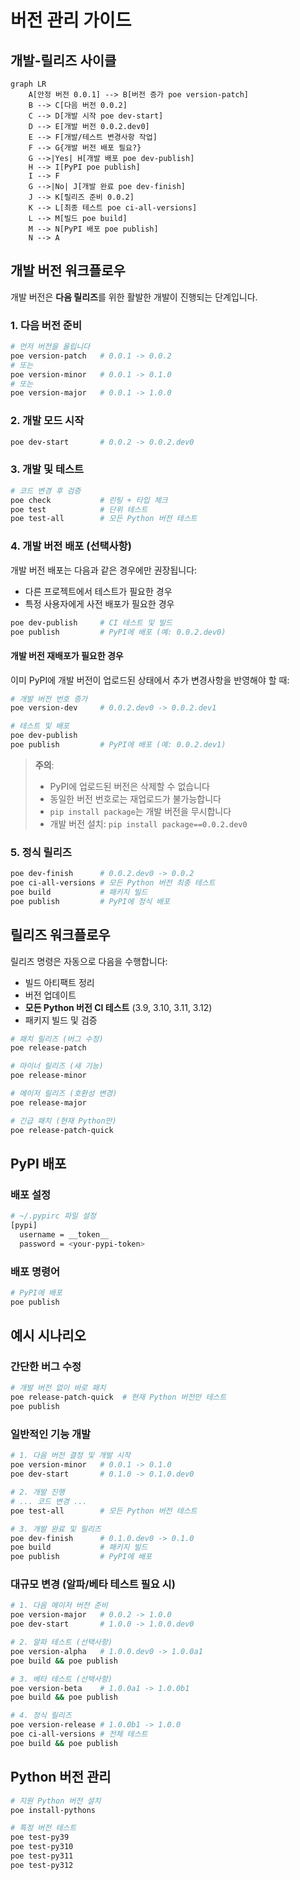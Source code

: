 # 버전 관리 가이드

## 개발-릴리즈 사이클

```mermaid
graph LR
    A[안정 버전 0.0.1] --> B[버전 증가 poe version-patch]
    B --> C[다음 버전 0.0.2]
    C --> D[개발 시작 poe dev-start]
    D --> E[개발 버전 0.0.2.dev0]
    E --> F[개발/테스트 변경사항 작업]
    F --> G{개발 버전 배포 필요?}
    G -->|Yes| H[개발 배포 poe dev-publish]
    H --> I[PyPI poe publish]
    I --> F
    G -->|No| J[개발 완료 poe dev-finish]
    J --> K[릴리즈 준비 0.0.2]
    K --> L[최종 테스트 poe ci-all-versions]
    L --> M[빌드 poe build]
    M --> N[PyPI 배포 poe publish]
    N --> A
```

## 개발 버전 워크플로우

개발 버전은 **다음 릴리즈**를 위한 활발한 개발이 진행되는 단계입니다.

### 1. 다음 버전 준비

```sh
# 먼저 버전을 올립니다
poe version-patch   # 0.0.1 -> 0.0.2
# 또는
poe version-minor   # 0.0.1 -> 0.1.0
# 또는
poe version-major   # 0.0.1 -> 1.0.0
```

### 2. 개발 모드 시작

```sh
poe dev-start       # 0.0.2 -> 0.0.2.dev0
```

### 3. 개발 및 테스트

```sh
# 코드 변경 후 검증
poe check           # 린팅 + 타입 체크
poe test            # 단위 테스트
poe test-all        # 모든 Python 버전 테스트
```

### 4. 개발 버전 배포 (선택사항)

개발 버전 배포는 다음과 같은 경우에만 권장됩니다:

- 다른 프로젝트에서 테스트가 필요한 경우
- 특정 사용자에게 사전 배포가 필요한 경우

```sh
poe dev-publish     # CI 테스트 및 빌드
poe publish         # PyPI에 배포 (예: 0.0.2.dev0)
```

#### 개발 버전 재배포가 필요한 경우

이미 PyPI에 개발 버전이 업로드된 상태에서 추가 변경사항을 반영해야 할 때:

```sh
# 개발 버전 번호 증가
poe version-dev     # 0.0.2.dev0 -> 0.0.2.dev1

# 테스트 및 배포
poe dev-publish
poe publish         # PyPI에 배포 (예: 0.0.2.dev1)
```

> **주의**:
>
> - PyPI에 업로드된 버전은 삭제할 수 없습니다
> - 동일한 버전 번호로는 재업로드가 불가능합니다
> - `pip install package`는 개발 버전을 무시합니다
> - 개발 버전 설치: `pip install package==0.0.2.dev0`

### 5. 정식 릴리즈

```sh
poe dev-finish      # 0.0.2.dev0 -> 0.0.2
poe ci-all-versions # 모든 Python 버전 최종 테스트
poe build           # 패키지 빌드
poe publish         # PyPI에 정식 배포
```

## 릴리즈 워크플로우

릴리즈 명령은 자동으로 다음을 수행합니다:

- 빌드 아티팩트 정리
- 버전 업데이트
- **모든 Python 버전 CI 테스트** (3.9, 3.10, 3.11, 3.12)
- 패키지 빌드 및 검증

```sh
# 패치 릴리즈 (버그 수정)
poe release-patch

# 마이너 릴리즈 (새 기능)
poe release-minor

# 메이저 릴리즈 (호환성 변경)
poe release-major

# 긴급 패치 (현재 Python만)
poe release-patch-quick
```

## PyPI 배포

### 배포 설정

```sh
# ~/.pypirc 파일 설정
[pypi]
  username = __token__
  password = <your-pypi-token>
```

### 배포 명령어

```sh
# PyPI에 배포
poe publish
```

## 예시 시나리오

### 간단한 버그 수정

```sh
# 개발 버전 없이 바로 패치
poe release-patch-quick  # 현재 Python 버전만 테스트
poe publish
```

### 일반적인 기능 개발

```sh
# 1. 다음 버전 결정 및 개발 시작
poe version-minor   # 0.0.1 -> 0.1.0
poe dev-start       # 0.1.0 -> 0.1.0.dev0

# 2. 개발 진행
# ... 코드 변경 ...
poe test-all        # 모든 Python 버전 테스트

# 3. 개발 완료 및 릴리즈
poe dev-finish      # 0.1.0.dev0 -> 0.1.0
poe build           # 패키지 빌드
poe publish         # PyPI에 배포
```

### 대규모 변경 (알파/베타 테스트 필요 시)

```sh
# 1. 다음 메이저 버전 준비
poe version-major   # 0.0.2 -> 1.0.0
poe dev-start       # 1.0.0 -> 1.0.0.dev0

# 2. 알파 테스트 (선택사항)
poe version-alpha   # 1.0.0.dev0 -> 1.0.0a1
poe build && poe publish

# 3. 베타 테스트 (선택사항)
poe version-beta    # 1.0.0a1 -> 1.0.0b1
poe build && poe publish

# 4. 정식 릴리즈
poe version-release # 1.0.0b1 -> 1.0.0
poe ci-all-versions # 전체 테스트
poe build && poe publish
```

## Python 버전 관리

```sh
# 지원 Python 버전 설치
poe install-pythons

# 특정 버전 테스트
poe test-py39
poe test-py310
poe test-py311
poe test-py312
```
